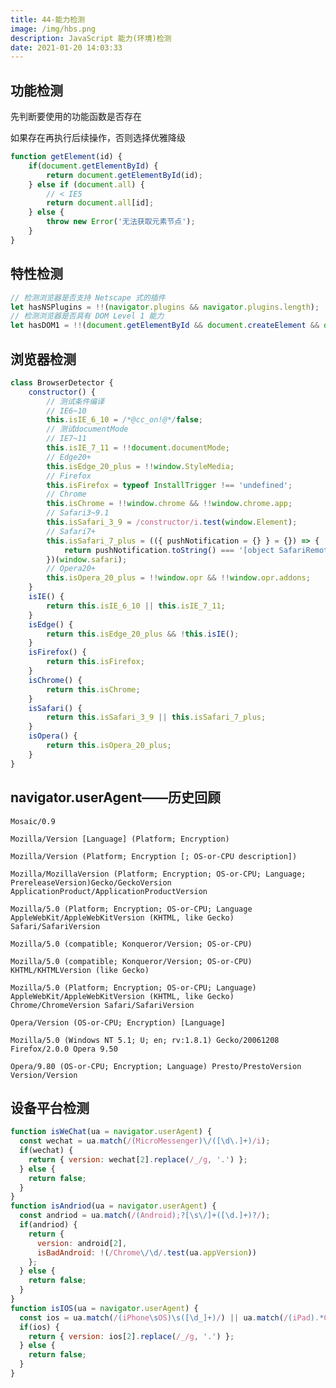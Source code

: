 ```yaml
---
title: 44-能力检测
image: /img/hbs.png
description: JavaScript 能力(环境)检测
date: 2021-01-20 14:03:33
---
```



## 功能检测

先判断要使用的功能函数是否存在

如果存在再执行后续操作，否则选择优雅降级

```js
function getElement(id) {
	if(document.getElementById) {
		return document.getElementById(id);
	} else if (document.all) {
		// < IE5
		return document.all[id];
	} else {
		throw new Error('无法获取元素节点');
	}
}
```

## 特性检测

```js
// 检测浏览器是否支持 Netscape 式的插件
let hasNSPlugins = !!(navigator.plugins && navigator.plugins.length);
// 检测浏览器是否具有 DOM Level 1 能力
let hasDOM1 = !!(document.getElementById && document.createElement && document.getElementsByTagName); 
```

## 浏览器检测

```js
class BrowserDetector {
	constructor() {
		// 测试条件编译
		// IE6~10
		this.isIE_6_10 = /*@cc_on!@*/false;
		// 测试documentMode
		// IE7~11
		this.isIE_7_11 = !!document.documentMode;
		// Edge20+
		this.isEdge_20_plus = !!window.StyleMedia;
		// Firefox
		this.isFirefox = typeof InstallTrigger !== 'undefined';
		// Chrome
		this.isChrome = !!window.chrome && !!window.chrome.app;
		// Safari3~9.1
		this.isSafari_3_9 = /constructor/i.test(window.Element);
		// Safari7+
		this.isSafari_7_plus = (({ pushNotification = {} } = {}) => {
			return pushNotification.toString() === '[object SafariRemoteNotification]';
		})(window.safari);
		// Opera20+
		this.isOpera_20_plus = !!window.opr && !!window.opr.addons;
	}
	isIE() {
		return this.isIE_6_10 || this.isIE_7_11;
	}
	isEdge() {
		return this.isEdge_20_plus && !this.isIE();
	}
	isFirefox() {
		return this.isFirefox;
	}
	isChrome() {
		return this.isChrome;
	}
	isSafari() {
		return this.isSafari_3_9 || this.isSafari_7_plus;
	}
	isOpera() {
		return this.isOpera_20_plus;
	}
}
```

<n-alert class="mt-5" title="能力检测最适合用于决定下一步该怎么做，而不一定能够作为辨识浏览器的标志" type="warning"></n-alert>

## navigator.userAgent——历史回顾

`Mosaic/0.9`

`Mozilla/Version [Language] (Platform; Encryption)`

`Mozilla/Version (Platform; Encryption [; OS-or-CPU description])`

`Mozilla/MozillaVersion (Platform; Encryption; OS-or-CPU; Language; PrereleaseVersion)Gecko/GeckoVersion ApplicationProduct/ApplicationProductVersion`

`Mozilla/5.0 (Platform; Encryption; OS-or-CPU; Language AppleWebKit/AppleWebKitVersion (KHTML, like Gecko) Safari/SafariVersion`

`Mozilla/5.0 (compatible; Konqueror/Version; OS-or-CPU)`

`Mozilla/5.0 (compatible; Konqueror/Version; OS-or-CPU) KHTML/KHTMLVersion (like Gecko)`

`Mozilla/5.0 (Platform; Encryption; OS-or-CPU; Language) AppleWebKit/AppleWebKitVersion (KHTML, like Gecko) Chrome/ChromeVersion Safari/SafariVersion`

`Opera/Version (OS-or-CPU; Encryption) [Language]`

`Mozilla/5.0 (Windows NT 5.1; U; en; rv:1.8.1) Gecko/20061208 Firefox/2.0.0 Opera 9.50`

`Opera/9.80 (OS-or-CPU; Encryption; Language) Presto/PrestoVersion Version/Version`

## 设备平台检测

```js
function isWeChat(ua = navigator.userAgent) {
  const wechat = ua.match(/(MicroMessenger)\/([\d\.]+)/i);
  if(wechat) {
    return { version: wechat[2].replace(/_/g, '.') };
  } else {
    return false;
  }
}
function isAndriod(ua = navigator.userAgent) {
  const andriod = ua.match(/(Android);?[\s\/]+([\d.]+)?/);
  if(andriod) {
    return {
      version: android[2],
      isBadAndroid: !(/Chrome\/\d/.test(ua.appVersion))
    };
  } else {
    return false;
  }
}
function isIOS(ua = navigator.userAgent) {
  const ios = ua.match(/(iPhone\sOS)\s([\d_]+)/) || ua.match(/(iPad).*OS\s([\d_]+)/);
  if(ios) {
    return { version: ios[2].replace(/_/g, '.') };
  } else {
    return false;
  }
}
```